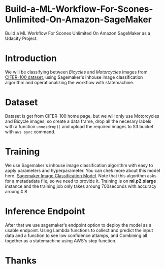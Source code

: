 # Build-a-ML-Workflow-For-Scones-Unlimited-On-Amazon-SageMaker
Build a ML Workflow For Scones Unlimited On Amazon SageMaker as a Udacity Project.

# Introduction
We will be classifying between *Bicycles* and *Motorcycles* images from [CIFER-100 dataset](https://www.cs.toronto.edu/~kriz/cifar.html), using Sagemaker's inhouse image classification algorithm and operationalizing the workflow with statemachine.

# Dataset
Dataset is get from CIFER-100 home page, but we will only use Motorcycles and Bicycle images, so create a data frame, drop all the necesary labels with a function ```unnesdrop()``` and upload the required images to S3 bucket with ```aws sync``` command.
# Training
We use Sagemaker's inhouse image classification algorithm with easy to apply parameters and hyperparameter. You can chek more about this model here. 
[Sagemaker Image Classification Model](https://docs.aws.amazon.com/sagemaker/latest/dg/image-classification.html).
Note that this algorithm asks for a metadadata file, so we need to provide it.
Training is on **ml.p2.xlarge** instance and the training job only takes aroung 700seconds with accuracy aroung 0.8

# Inference Endpoint
After that we use sagemaker's endpoint option to deploy the model as a usable endpoint.
Using Lambda functions to collect and predict the input data and a function to see low confidence attamps, and Combining all together as a statemachine using AWS's step function.

# Thanks




